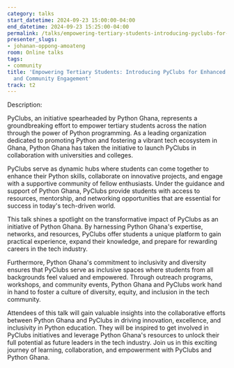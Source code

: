 ```yaml
---
category: talks
start_datetime: 2024-09-23 15:00:00-04:00
end_datetime: 2024-09-23 15:25:00-04:00
permalink: /talks/empowering-tertiary-students-introducing-pyclubs-for-enhanced-python-skills-and-community-engagement/
presenter_slugs:
- johanan-oppong-amoateng
room: Online talks
tags:
- community
title: 'Empowering Tertiary Students: Introducing PyClubs for Enhanced Python Skills
  and Community Engagement'
track: t2
---
```


Description:

PyClubs, an initiative spearheaded by Python Ghana, represents a groundbreaking effort to empower tertiary students across the nation through the power of Python programming. As a leading organization dedicated to promoting Python and fostering a vibrant tech ecosystem in Ghana, Python Ghana has taken the initiative to launch PyClubs in collaboration with universities and colleges.

PyClubs serve as dynamic hubs where students can come together to enhance their Python skills, collaborate on innovative projects, and engage with a supportive community of fellow enthusiasts. Under the guidance and support of Python Ghana, PyClubs provide students with access to resources, mentorship, and networking opportunities that are essential for success in today's tech-driven world.

This talk shines a spotlight on the transformative impact of PyClubs as an initiative of Python Ghana. By harnessing Python Ghana's expertise, networks, and resources, PyClubs offer students a unique platform to gain practical experience, expand their knowledge, and prepare for rewarding careers in the tech industry.

Furthermore, Python Ghana's commitment to inclusivity and diversity ensures that PyClubs serve as inclusive spaces where students from all backgrounds feel valued and empowered. Through outreach programs, workshops, and community events, Python Ghana and PyClubs work hand in hand to foster a culture of diversity, equity, and inclusion in the tech community.

Attendees of this talk will gain valuable insights into the collaborative efforts between Python Ghana and PyClubs in driving innovation, excellence, and inclusivity in Python education. They will be inspired to get involved in PyClubs initiatives and leverage Python Ghana's resources to unlock their full potential as future leaders in the tech industry. Join us in this exciting journey of learning, collaboration, and empowerment with PyClubs and Python Ghana.
